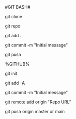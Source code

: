 #GIT BASH#

git clone

git repo

git add .

git commit -m "Initial message"

git push

%GITHUB%

git init

git add -A

git commit -m "Initial message"

git remote add origin "Repo URL"

git push origin master or main
